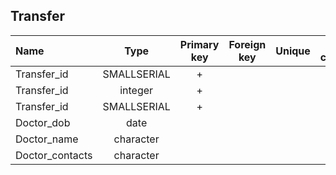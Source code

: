 ## Transfer

|Name|Type|Primary key|Foreign key|Unique|Integrity constraints|Null/not null|
|:----|:----:|:-----------:|:-----------:|:------:|:----------------------:|:------:|
|Transfer_id|SMALLSERIAL|+| | | ||
|Transfer_id|integer |+| | | ||
|Transfer_id|SMALLSERIAL|+| | | ||
|Doctor_dob|date||||| not null|
|Doctor_name|character| | | | 100 | not null|
|Doctor_contacts|character| | | | 100 | not null|
